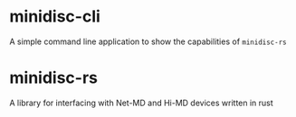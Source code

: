 # minidisc-cli
A simple command line application to show the capabilities of `minidisc-rs`

# minidisc-rs
A library for interfacing with Net-MD and Hi-MD devices written in rust

